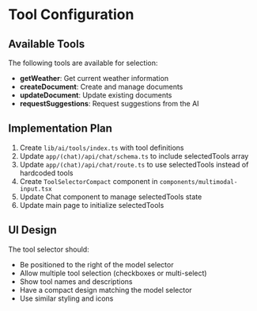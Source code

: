 # Tool Configuration

## Available Tools

The following tools are available for selection:

- **getWeather**: Get current weather information
- **createDocument**: Create and manage documents
- **updateDocument**: Update existing documents
- **requestSuggestions**: Request suggestions from the AI

## Implementation Plan

1. Create `lib/ai/tools/index.ts` with tool definitions
2. Update `app/(chat)/api/chat/schema.ts` to include selectedTools array
3. Update `app/(chat)/api/chat/route.ts` to use selectedTools instead of hardcoded tools
4. Create `ToolSelectorCompact` component in `components/multimodal-input.tsx`
5. Update Chat component to manage selectedTools state
6. Update main page to initialize selectedTools

## UI Design

The tool selector should:
- Be positioned to the right of the model selector
- Allow multiple tool selection (checkboxes or multi-select)
- Show tool names and descriptions
- Have a compact design matching the model selector
- Use similar styling and icons